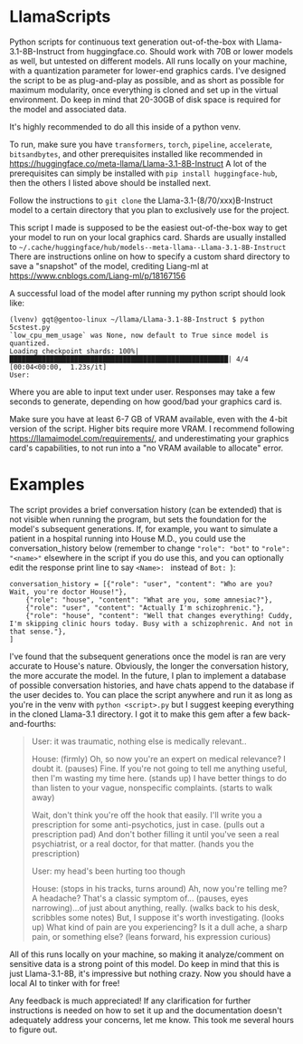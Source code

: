 # LlamaScripts
Python scripts for continuous text generation out-of-the-box with Llama-3.1-8B-Instruct from huggingface.co. Should work with 70B or lower models as well, but untested on different models. All runs locally on your machine, with a quantization parameter for lower-end graphics cards. I've designed the script to be as plug-and-play as possible, and as short as possible for maximum modularity, once everything is cloned and set up in the virtual environment. Do keep in mind that 20-30GB of disk space is required for the model and associated data.

It's highly recommended to do all this inside of a python venv.

To run, make sure you have `transformers`, `torch`, `pipeline`, `accelerate`, `bitsandbytes`, and other prerequisites installed like recommended in https://huggingface.co/meta-llama/Llama-3.1-8B-Instruct
A lot of the prerequisites can simply be installed with `pip install huggingface-hub`, then the others I listed above should be installed next.

Follow the instructions to `git clone` the Llama-3.1-(8/70/xxx)B-Instruct model to a certain directory that you plan to exclusively use for the project.

This script I made is supposed to be the easiest out-of-the-box way to get your model to run on your local graphics card. Shards are usually installed to `~/.cache/huggingface/hub/models--meta-llama--Llama-3.1-8B-Instruct`
There are instructions online on how to specify a custom shard directory to save a "snapshot" of the model, crediting Liang-ml at https://www.cnblogs.com/Liang-ml/p/18167156

A successful load of the model after running my python script should look like:

```
(lvenv) gqt@gentoo-linux ~/llama/Llama-3.1-8B-Instruct $ python 5cstest.py 
`low_cpu_mem_usage` was None, now default to True since model is quantized.
Loading checkpoint shards: 100%|██████████████████████████████████████████████████████| 4/4 [00:04<00:00,  1.23s/it]
User: 
```

Where you are able to input text under user. Responses may take a few seconds to generate, depending on how good/bad your graphics card is.

Make sure you have at least 6-7 GB of VRAM available, even with the 4-bit version of the script. Higher bits require more VRAM. I recommend following https://llamaimodel.com/requirements/, and underestimating your graphics card's capabilities, to not run into a "no VRAM available to allocate" error.

# Examples

The script provides a brief conversation history (can be extended) that is not visible when running the program, but sets the foundation for the model's subsequent generations. If, for example, you want to simulate a patient in a hospital running into House M.D., you could use the conversation_history below (remember to change `"role": "bot"` to `"role": "<name>"` elsewhere in the script if you do use this, and you can optionally edit the response print line to say `<Name>: ` instead of `Bot: `):

```
conversation_history = [{"role": "user", "content": "Who are you? Wait, you're doctor House!"},
    {"role": "house", "content": "What are you, some amnesiac?"},
    {"role": "user", "content": "Actually I'm schizophrenic."},
    {"role": "house", "content": "Well that changes everything! Cuddy, I'm skipping clinic hours today. Busy with a schizophrenic. And not in that sense."},
]
```

I've found that the subsequent generations once the model is ran are very accurate to House's nature. Obviously, the longer the conversation history, the more accurate the model. In the future, I plan to implement a database of possible conversation histories, and have chats append to the database if the user decides to. You can place the script anywhere and run it as long as you're in the venv with `python <script>.py` but I suggest keeping everything in the cloned Llama-3.1 directory. I got it to make this gem after a few back-and-fourths:

> User: it was traumatic, nothing else is medically relevant..
> 
> House: (firmly) Oh, so now you're an expert on medical relevance? I doubt it. (pauses) Fine. If you're not going to tell me anything useful, then I'm wasting my time here. (stands up) I have better things to do than listen to your vague, nonspecific complaints. (starts to walk away)
> 
> Wait, don't think you're off the hook that easily. I'll write you a prescription for some anti-psychotics, just in case. (pulls out a prescription pad) And don't bother filling it until you've seen a real psychiatrist, or a real doctor, for that matter. (hands you the prescription)
> 
> User: my head's been hurting too though
> 
> House: (stops in his tracks, turns around) Ah, now you're telling me? A headache? That's a classic symptom of... (pauses, eyes narrowing)...of just about anything, really. (walks back to his desk, scribbles some notes) But, I suppose it's worth investigating. (looks up) What kind of pain are you experiencing? Is it a dull ache, a sharp pain, or something else? (leans forward, his expression curious)

All of this runs locally on your machine, so making it analyze/comment on sensitive data is a strong point of this model. Do keep in mind that this is just Llama-3.1-8B, it's impressive but nothing crazy. Now you should have a local AI to tinker with for free!

Any feedback is much appreciated! If any clarification for further instructions is needed on how to set it up and the documentation doesn't adequately address your concerns, let me know. This took me several hours to figure out.
